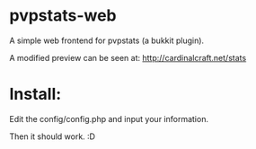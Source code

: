 pvpstats-web
============

A simple web frontend for pvpstats (a bukkit plugin).

A modified preview can be seen at: http://cardinalcraft.net/stats

Install:
============
Edit the config/config.php and input your information. 

Then it should work. :D
